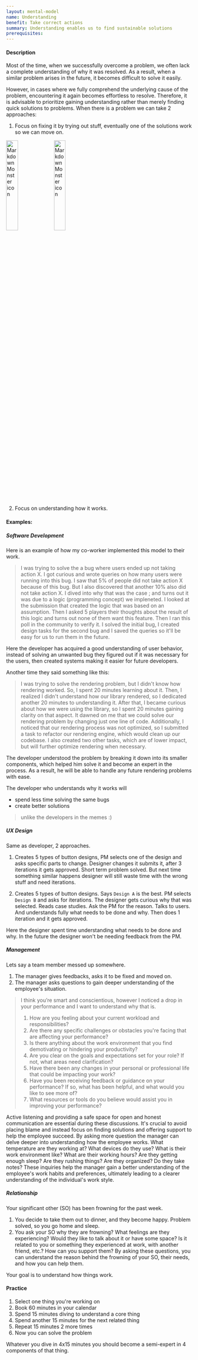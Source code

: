 ```yaml
---
layout: mental-model
name: Understanding
benefit: Take correct actions
summary: Understanding enables us to find sustainable solutions
prerequisites:
---
```


#### Description

Most of the time, when we successfully overcome a problem, we often lack a complete understanding of why it was resolved. As a result, when a similar problem arises in the future, it becomes difficult to solve it easily.

However, in cases where we fully comprehend the underlying cause of the problem, encountering it again becomes effortless to resolve. Therefore, it is advisable to prioritize gaining understanding rather than merely finding quick solutions to problems.
When there is a problem we can take 2 approaches: 

 1. Focus on fixing it by trying out stuff, eventually one of the solutions work so we can move on. 

<img src="https://pbs.twimg.com/media/DMes69xXkAA4-7z.jpg"
     alt="Markdown Monster icon"
     style="width: 25%" />
<img src="https://i.redd.it/4r9efz3e9sez.jpg"
     alt="Markdown Monster icon"
     style="width: 25%" />

 2. Focus on understanding how it works.



#### Examples:

##### Software Development

Here is an example of how my co-worker implemented this model to their work.

> I was trying to solve the a bug where users ended up not taking action X. I got curious and wrote queries on how many users were running into this bug. I saw that 5% of people did not take action X because of this bug. But I also discovered that another 10% also did not take action X. I dived into why that was the case ; and turns out it was due to a logic (programming concept) we impleneted. I looked at the submission that created the logic that was based on an assumption. Then I asked 5 players their thoughts about the result of this logic and turns out none of them want this feature. Then I ran this poll in the community to verify it. I solved the initial bug, I created design tasks for the second bug and I saved the queries so it'll be easy for us to run them in the future.

Here the developer has acquired a good understanding of user behavior, instead of solving an unwanted bug they figured out if it was necessary for the users, then created systems making it easier for future developers.

Another time they said something like this:

>I was trying to solve the rendering problem, but I didn't know how rendering worked. So, I spent 20 minutes learning about it. Then, I realized I didn't understand how our library rendered, so I dedicated another 20 minutes to understanding it. After that, I became curious about how we were using the library, so I spent 20 minutes gaining clarity on that aspect. It dawned on me that we could solve our rendering problem by changing just one line of code. Additionally, I noticed that our rendering process was not optimized, so I submitted a task to refactor our rendering engine, which would clean up our codebase. I also created two other tasks, which are of lower impact, but will further optimize rendering when necessary.

The developer understood the problem by breaking it down into its smaller components, which helped him solve it and become an expert in the process. As a result, he will be able to handle any future rendering problems with ease.

The developer who understands why it works will 
- spend less time solving the same bugs
- create better solutions
>unlike the developers in the memes :) 

##### UX Design

Same as developer, 2 approaches.

1. Creates 5 types of button designs, PM selects one of the design and asks specific parts to change. Designer changes it submits it, after 3 iterations it gets approved. Short term problem solved. But next time something similar happens designer will still waste time with the wrong stuff and need iterations.

2. Creates 5 types of button designs. Says `Design A` is the best. PM selects `Design B` and asks for iterations. The designer gets curious why that was selected. Reads case studies. Ask the PM for the reason. Talks to users. And understands fully what needs to be done and why. Then does 1 iteration and it gets approved.

Here the designer spent time understanding what needs to be done and why. In the future the designer won't be needing feedback from the PM.

##### Management

Lets say a team member messed up somewhere.

1. The manager gives feedbacks, asks it to be fixed and moved on.
2. The manager asks questions to gain deeper understanding of the employee's situation.

> I think you’re smart and conscientious, however I noticed a drop in your performance and I want to understand why that is. 
> 
> 1. How are you feeling about your current workload and responsibilities?
> 2. Are there any specific challenges or obstacles you're facing that are affecting your performance?
> 3. Is there anything about the work environment that you find demotivating or hindering your productivity?
> 4. Are you clear on the goals and expectations set for your role? If not, what areas need clarification? 
> 5. Have there been any changes in your personal or professional life that could be impacting your work?
> 6. Have you been receiving feedback or guidance on your performance? If so, what has been helpful, and what would you like to see more of?
> 7. What resources or tools do you believe would assist you in improving your performance?

Active listening and providing a safe space for open and honest communication are essential during these discussions. It's crucial to avoid placing blame and instead focus on finding solutions and offering support to help the employee succeed. By asking more question the manager can delve deeper into understanding how the employee works. What temperature are they working at? What devices do they use? What is their work environment like? What are their working hours? Are they getting enough sleep? Are they rushing things? Are they organized? Do they take notes? These inquiries help the manager gain a better understanding of the employee's work habits and preferences, ultimately leading to a clearer understanding of the individual's work style.

##### Relationship

Your significant other (SO) has been frowning for the past week.

1. You decide to take them out to dinner, and they become happy. Problem solved, so you go home and sleep.
2. You ask your SO why they are frowning? What feelings are they experiencing? Would they like to talk about it or have some space? Is it related to you or something they experienced at work, with another friend, etc.? How can you support them? 
By asking these questions, you can understand the reason behind the frowning of your SO, their needs, and how you can help them. 

Your goal is to understand how things work. 

#### Practice

1. Select one thing you're working on
2. Book 60 minutes in your calendar
3. Spend 15 minutes diving to understand a core thing
4. Spend another 15 minutes for the next related thing
5. Repeat 15 minutes 2 more times
6. Now you can solve the problem

Whatever you dive in 4x15 minutes you should become a semi-expert in 4 components of that thing.

